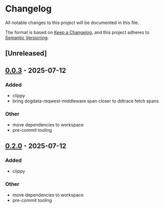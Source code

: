 # Changelog

All notable changes to this project will be documented in this file.

The format is based on [Keep a Changelog](https://keepachangelog.com/en/1.0.0/),
and this project adheres to [Semantic Versioning](https://semver.org/spec/v2.0.0.html).

## [Unreleased]

## [0.0.3](https://github.com/flashnetxyz/dogdata-rs/compare/dogdata-reqwest-middleware_v0.0.2...dogdata-reqwest-middleware_v0.0.3) - 2025-07-12

### Added

- clippy
- bring dogdata-reqwest-middleware span closer to ddtrace fetch spans

### Other

- move dependencies to workspace
- pre-commit tooling

## [0.2.0](https://github.com/flashnetxyz/dogdata-rs/compare/dogdata_v0.1.2...dogdata_v0.2.0) - 2025-07-12

### Added

- clippy

### Other

- move dependencies to workspace
- pre-commit tooling
